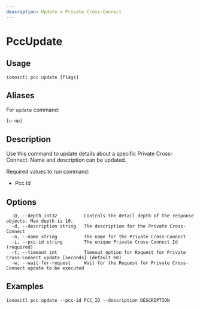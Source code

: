 ```yaml
---
description: Update a Private Cross-Connect
---
```


# PccUpdate

## Usage

```text
ionosctl pcc update [flags]
```

## Aliases

For `update` command:

```text
[u up]
```

## Description

Use this command to update details about a specific Private Cross-Connect. Name and description can be updated.

Required values to run command:

* Pcc Id

## Options

```text
  -D, --depth int32          Controls the detail depth of the response objects. Max depth is 10.
  -d, --description string   The description for the Private Cross-Connect
  -n, --name string          The name for the Private Cross-Connect
  -i, --pcc-id string        The unique Private Cross-Connect Id (required)
  -t, --timeout int          Timeout option for Request for Private Cross-Connect update [seconds] (default 60)
  -w, --wait-for-request     Wait for the Request for Private Cross-Connect update to be executed
```

## Examples

```text
ionosctl pcc update --pcc-id PCC_ID --description DESCRIPTION
```

